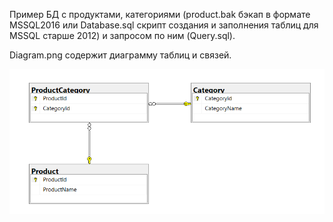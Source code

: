 Пример БД с продуктами, категориями (product.bak бэкап в формате MSSQL2016 или Database.sql скрипт создания и заполнения таблиц для MSSQL старше 2012) и запросом по ним (Query.sql).

Diagram.png содержит диаграмму таблиц и связей. 

![](https://github.com/z0262/Plane-Geometry-Example/raw/master/db/diagram.png "Диаграмма")
